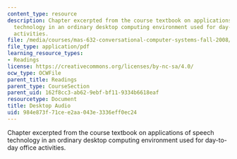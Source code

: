```yaml
---
content_type: resource
description: Chapter excerpted from the course textbook on applications of speech
  technology in an ordinary desktop computing environment used for day-to-day office
  activities.
file: /media/courses/mas-632-conversational-computer-systems-fall-2008/984e873f71cee2aa043e3336eff0ec24_shmandt_txt_ch12.pdf
file_type: application/pdf
learning_resource_types:
- Readings
license: https://creativecommons.org/licenses/by-nc-sa/4.0/
ocw_type: OCWFile
parent_title: Readings
parent_type: CourseSection
parent_uid: 162f8cc3-ab62-9ebf-bf11-9334b6618eaf
resourcetype: Document
title: Desktop Audio
uid: 984e873f-71ce-e2aa-043e-3336eff0ec24
---
```

Chapter excerpted from the course textbook on applications of speech technology in an ordinary desktop computing environment used for day-to-day office activities.